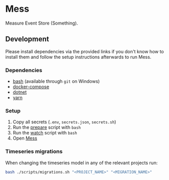 # Mess

Measure Event Store (Something).

## Development

Please install dependencies via the provided links if you don't know how to
install them and follow the setup instructions afterwards to run Mess.

### Dependencies

- [bash](https://www.gnu.org/software/bash/) (available through `git` on
  Windows)
- [docker-compose](https://www.docker.com/)
- [dotnet](https://dotnet.microsoft.com/en-us/)
- [yarn](https://yarnpkg.com/)

### Setup

1. Copy all secrets (`.env`, `secrets.json`, `secrets.sh`)
2. Run the [prepare](./scripts/prepare.sh) script with `bash`
3. Run the [watch](./scripts/watch.sh) script with `bash`
4. Open [Mess](https://localhost:3001)

### Timeseries migrations

When changing the timeseries model in any of the relevant projects run:

```bash
bash ./scripts/migrations.sh "<PROJECT_NAME>" "<MIGRATION_NAME>"
```
